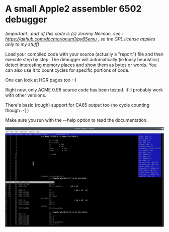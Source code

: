 # A small Apple2 assembler 6502 debugger

*(important : part of this code is (c) Jeremy Neiman, see : https://github.com/docmarionum1/py65emu , so the GPL license applies only to my stuff)*

Load your compiled code with your source (actually a "report") file and then execute step by step.
The debugger will automatically (ie lousy heuristics) detect interesting memory places and
show them as bytes or words. You can also use it to count cycles for specific portions of code.

One can look at HGR pages too :-)

Right now, only ACME 0.96 source code has been tested. It'll probably work with other versions.

There's basic (rough) support for CA65 output too (no cycle counting though :-( )

Make sure you run with the --help option to read the documentation.

![](doc/screenshot.png)
